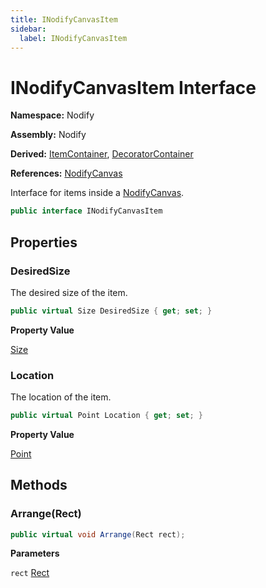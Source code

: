 ```yaml
---
title: INodifyCanvasItem
sidebar:
  label: INodifyCanvasItem
---
```


# INodifyCanvasItem Interface  
  
**Namespace:** Nodify  
  
**Assembly:** Nodify  
  
**Derived:** [ItemContainer](Nodify_ItemContainer), [DecoratorContainer](Nodify_DecoratorContainer)  
  
**References:** [NodifyCanvas](Nodify_NodifyCanvas)  
  
Interface for items inside a [NodifyCanvas](Nodify_NodifyCanvas).  
  
```csharp  
public interface INodifyCanvasItem  
```  
  
## Properties  
  
### DesiredSize  
  
The desired size of the item.  
  
```csharp  
public virtual Size DesiredSize { get; set; }  
```  
  
**Property Value**  
  
[Size](https://docs.microsoft.com/en-us/dotnet/api/System.Windows.Size)  
  
### Location  
  
The location of the item.  
  
```csharp  
public virtual Point Location { get; set; }  
```  
  
**Property Value**  
  
[Point](https://docs.microsoft.com/en-us/dotnet/api/System.Windows.Point)  
  
## Methods  
  
### Arrange(Rect)  
  
```csharp  
public virtual void Arrange(Rect rect);  
```  
  
**Parameters**  
  
`rect` [Rect](https://docs.microsoft.com/en-us/dotnet/api/System.Windows.Rect)  
  


